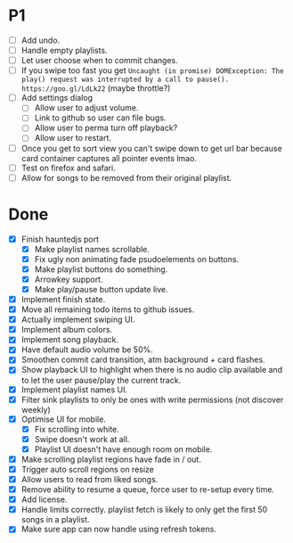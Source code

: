 # P1

- [ ] Add undo.
- [ ] Handle empty playlists.
- [ ] Let user choose when to commit changes.
- [ ] If you swipe too fast you get `Uncaught (in promise) DOMException: The play() request was interrupted by a call to pause(). https://goo.gl/LdLk22` (maybe throttle?)
- [ ] Add settings dialog
  - [ ] Allow user to adjust volume.
  - [ ] Link to github so user can file bugs.
  - [ ] Allow user to perma turn off playback?
  - [ ] Allow user to restart.
- [ ] Once you get to sort view you can't swipe down to get url bar because card
      container captures all pointer events lmao.
- [ ] Test on firefox and safari.
- [ ] Allow for songs to be removed from their original playlist.

# Done

- [x] Finish hauntedjs port
  - [x] Make playlist names scrollable.
  - [x] Fix ugly non animating fade psudoelements on buttons.
  - [x] Make playlist buttons do something.
  - [x] Arrowkey support.
  - [x] Make play/pause button update live.
- [x] Implement finish state.
- [x] Move all remaining todo items to github issues.
- [x] Actually implement swiping UI.
- [x] Implement album colors.
- [x] Implement song playback.
- [x] Have default audio volume be 50%.
- [x] Smoothen commit card transition, atm background + card flashes.
- [x] Show playback UI to highlight when there is no audio clip available and
      to let the user pause/play the current track.
- [x] Implement playlist names UI.
- [x] Filter sink playlists to only be ones with write permissions (not discover
      weekly)
- [x] Optimise UI for mobile.
  - [x] Fix scrolling into white.
  - [x] Swipe doesn't work at all.
  - [x] Playlist UI doesn't have enough room on mobile.
- [x] Make scrolling playlist regions have fade in / out.
- [x] Trigger auto scroll regions on resize
- [x] Allow users to read from liked songs.
- [x] Remove ability to resume a queue, force user to re-setup every time.
- [x] Add license.
- [x] Handle limits correctly. playlist fetch is likely to only get the first
      50 songs in a playlist.
- [x] Make sure app can now handle using refresh tokens.
